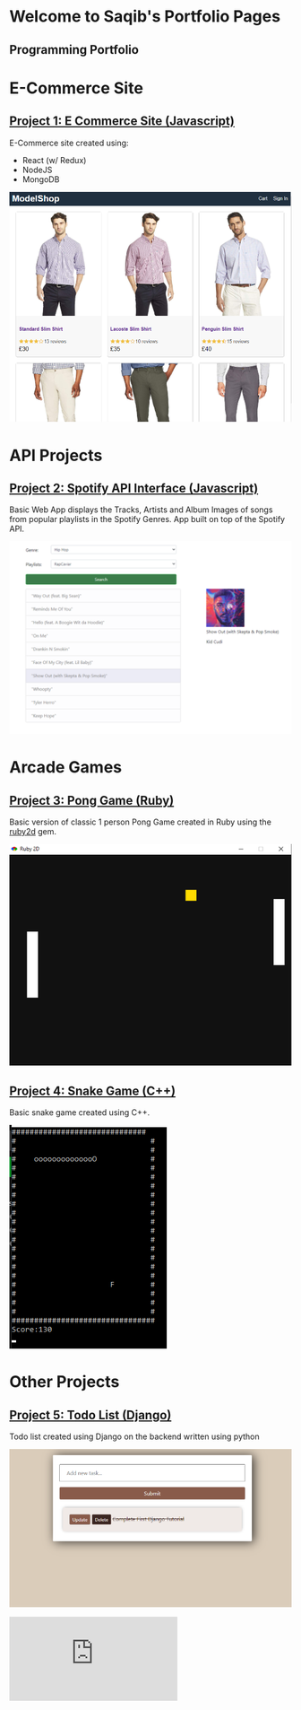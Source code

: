 # Welcome to Saqib's Portfolio Pages
## Programming Portfolio

# E-Commerce Site
## [Project 1: E Commerce Site (Javascript)](https://github.com/skhanbhai/Spotify-JS-API-Interface) 
E-Commerce site created using:
* React (w/ Redux)
* NodeJS
* MongoDB

![ModelStore](https://github.com/skhanbhai/ModelShop-WebApp/blob/main/ModelShop.PNG?raw=true)

# API Projects
## [Project 2: Spotify API Interface (Javascript)](https://github.com/skhanbhai/Spotify-JS-API-Interface) 
Basic Web App displays the Tracks, Artists and Album Images of songs from popular playlists in the Spotify Genres. App built on top of the Spotify API.

![SpotifyAPIApp](https://github.com/skhanbhai/Spotify-JS-API-Interface/blob/main/SpotifyAPIApp.PNG?raw=true)

# Arcade Games
## [Project 3: Pong Game (Ruby)](https://github.com/skhanbhai/Pong-Game-Ruby) 
Basic version of classic 1 person Pong Game created in Ruby using the [ruby2d](http://www.ruby2d.com/) gem.

![ruby_pong](https://raw.githubusercontent.com/skhanbhai/Pong-Game-Ruby/main/PongGame.PNG)

## [Project 4: Snake Game (C++)](https://github.com/skhanbhai/Pong-Game-Ruby) 
Basic snake game created using C++.

![snake cpp](https://github.com/skhanbhai/SnakeGame-CPP/blob/main/SnakeGameShot.PNG?raw=true)



# Other Projects
## [Project 5: Todo List (Django)](https://github.com/skhanbhai/Todo-List-Django) 
Todo list created using Django on the backend written using python

![Todo Django](https://github.com/skhanbhai/Todo-List-Django/blob/main/Todo/DjangoTodo.PNG?raw=true)

![FamilyTree](https://github.com/skhanbhai/General-Portfolio/blob/main/My-Family-24-Dec-2020-092212461.html)
